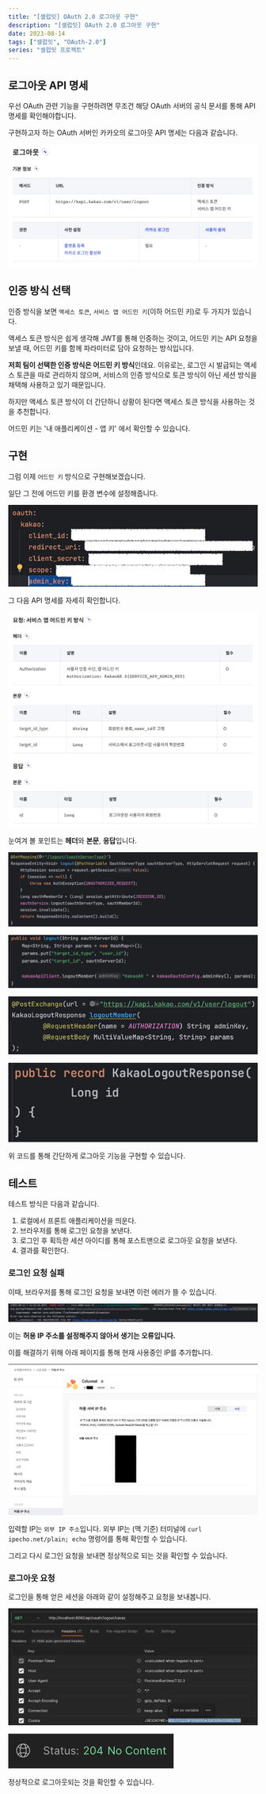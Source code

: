 ```yaml
---
title: "[셀럽잇] OAuth 2.0 로그아웃 구현"
description: "[셀럽잇] OAuth 2.0 로그아웃 구현"
date: 2023-08-14
tags: ["셀럽잇", "OAuth-2.0"]
series: "셀럽잇 프로젝트"
---
```


## 로그아웃 API 명세

우선 OAuth 관련 기능을 구현하려면 무조건 해당 OAuth 서버의 공식 문서를 통해 API 명세를 확인해야합니다.

구현하고자 하는 OAuth 서버인 카카오의 로그아웃 API 명세는 다음과 같습니다.

![카카오 OAuth 공식문서의 로그아웃 API 명세](kakao-logout-api-docs.png)

## 인증 방식 선택

인증 방식을 보면 `액세스 토큰`, `서비스 앱 어드민 키`(이하 어드민 키)로 두 가지가 있습니다.

액세스 토큰 방식은 쉽게 생각해 JWT를 통해 인증하는 것이고, 어드민 키는 API 요청을 보낼 때, 어드민 키를 함께 파라미터로 담아 요청하는 방식입니다.

**저희 팀이 선택한 인증 방식은 어드민 키 방식**인데요. 이유로는, 로그인 시 발급되는 액세스 토큰을 따로 관리하지 않으며, 서비스의 인증 방식으로 토큰 방식이 아닌 세션 방식을 채택해 사용하고 있기 때문입니다.

하지만 액세스 토큰 방식이 더 간단하니 상황이 된다면 액세스 토큰 방식을 사용하는 것을 추천합니다.

어드민 키는 '내 애플리케이션 - 앱 키' 에서 확인할 수 있습니다.

## 구현

그럼 이제 `어드민 키` 방식으로 구현해보겠습니다.

일단 그 전에 어드민 키를 환경 변수에 설정해줍니다.

![환경 변수 적용](admin-key-in-properties.png)

그 다음 API 명세를 자세히 확인합니다.

![API 명세 상세 정보](api-specific.png)

눈여겨 볼 포인트는 **헤더**와 **본문**, **응답**입니다.

![OauthController](code-of-OauthController.png)

![KakaoMemberClient](code-of-KakaoMemberClient.png)

![KakaoApiClient](code-of-KakaoApiClient.png)

![KakaoLogoutResponse](KakaoLogoutResponse.png)

위 코드를 통해 간단하게 로그아웃 기능을 구현할 수 있습니다.

## 테스트

테스트 방식은 다음과 같습니다.

1. 로컬에서 프론트 애플리케이션을 띄운다.
2. 브라우저를 통해 로그인 요청을 보낸다.
3. 로그인 후 획득한 세션 아이디를 통해 포스트맨으로 로그아웃 요청을 보낸다.
4. 결과를 확인한다.

### 로그인 요청 실패

이때, 브라우저를 통해 로그인 요청을 보내면 이런 에러가 뜰 수 있습니다.

![테스트 과정 중, 로그인 요청 실패](error-of-test-login.png)

이는 **허용 IP 주소를 설정해주지 않아서 생기는 오류입니다.**

이를 해결하기 위해 아래 페이지를 통해 현재 사용중인 IP를 추가합니다.

![허용 서버 IP 주소 관리 페이지](accept-server-ip-addresses.png)

입력할 IP는 `외부 IP 주소`입니다. 외부 IP는 (맥 기준) 터미널에 `curl ipecho.net/plain; echo` 명령어를 통해 확인할 수 있습니다.

그리고 다시 로그인 요청을 보내면 정상적으로 되는 것을 확인할 수 있습니다.

### 로그아웃 요청

로그인을 통해 얻은 세션을 아래와 같이 설정해주고 요청을 보내봅니다.

![포스트맨을 이용해 로그아웃 요청](test-logout.png)

![테스트 결과 - 성공!](result-of-test.png)

정상적으로 로그아웃되는 것을 확인할 수 있습니다.